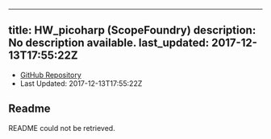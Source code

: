 
---
title: HW_picoharp (ScopeFoundry)
description: No description available.
last_updated: 2017-12-13T17:55:22Z
---
- [GitHub Repository](https://github.com/ScopeFoundry/HW_picoharp)
- Last Updated: 2017-12-13T17:55:22Z
## Readme
README could not be retrieved.
